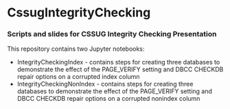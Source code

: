 # CssugIntegrityChecking
### Scripts and slides for CSSUG Integrity Checking Presentation
This repository contains two Jupyter notebooks:
* IntegrityCheckingIndex - contains steps for creating three databases to demonstrate the effect of the PAGE_VERIFY setting and DBCC CHECKDB repair options on a corrupted index column
* IntegrityCheckingNonIndex - contains steps for creating three databases to demonstrate the effect of the PAGE_VERIFY setting and DBCC CHECKDB repair options on a corrupted nonindex column
